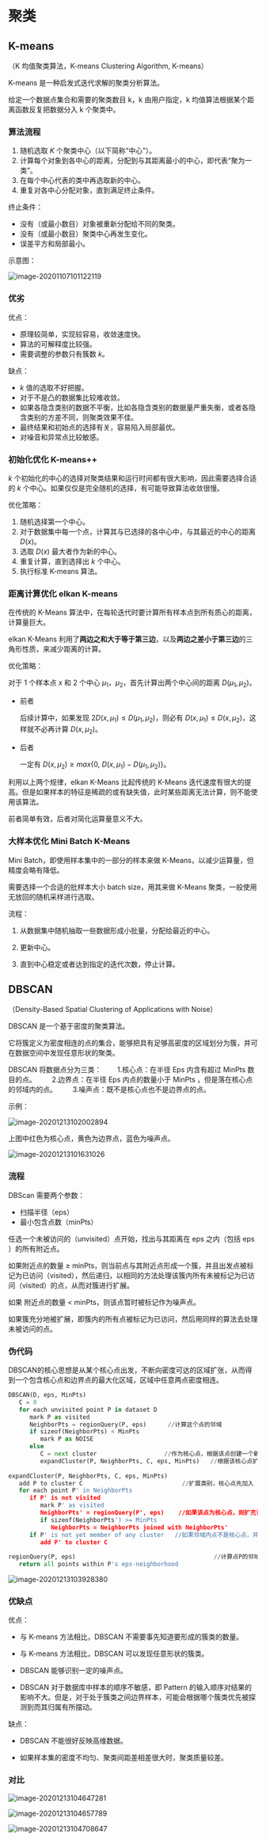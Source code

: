 # 聚类

## K-means

（K 均值聚类算法，K-means Clustering Algorithm, K-means）

K-means 是一种启发式迭代求解的聚类分析算法。

给定一个数据点集合和需要的聚类数目 k，k 由用户指定，k 均值算法根据某个距离函数反复把数据分入 k 个聚类中。

### 算法流程

1. 随机选取 $K$ 个聚类中心（以下简称“中心”）。
2. 计算每个对象到各中心的距离，分配到与其距离最小的中心，即代表“聚为一类”。
3. 在每个中心代表的类中再选取新的中心。
4. 重复对各中心分配对象，直到满足终止条件。

终止条件：

- 没有（或最小数目）对象被重新分配给不同的聚类。
- 没有（或最小数目）聚类中心再发生变化。
- 误差平方和局部最小。

示意图：

![image-20201107101122119](images/聚类/image-20201107101122119.png)

### 优劣

优点：

- 原理较简单，实现较容易，收敛速度快。 
- 算法的可解释度比较强。 
- 需要调整的参数只有簇数 $k$。

缺点：

- $k$ 值的选取不好把握。
- 对于不是凸的数据集比较难收敛。
- 如果各隐含类别的数据不平衡，比如各隐含类别的数据量严重失衡，或者各隐含类别的方差不同，则聚类效果不佳。 
- 最终结果和初始点的选择有关，容易陷入局部最优。
- 对噪音和异常点比较敏感。

### 初始化优化 K-means++

 $k$ 个初始化的中心的选择对聚类结果和运行时间都有很大影响，因此需要选择合适的 $k$ 个中心。如果仅仅是完全随机的选择，有可能导致算法收敛很慢。

优化策略：

1. 随机选择第一个中心。
2. 对于数据集中每一个点，计算其与已选择的各中心中，与其最近的中心的距离 $D(x)$。
3. 选取 $D(x)$ 最大者作为新的中心。
4. 重复计算，直到选择出 $k$ 个中心。
5. 执行标准 K-means 算法。

### 距离计算优化 elkan K-means

在传统的 K-Means 算法中，在每轮迭代时要计算所有样本点到所有质心的距离，计算量巨大。

elkan K-Means 利用了**两边之和大于等于第三边**，以及**两边之差小于第三边**的三角形性质，来减少距离的计算。

优化策略：

对于 $1$ 个样本点 $x$ 和 $2$ 个中心 $\mu_1$，$\mu_2$，首先计算出两个中心间的距离 $D(\mu_1, \mu_2)$。

- 前者

	后续计算中，如果发现 $2D(x, \mu_1) \le D(\mu_1, \mu_2)$，则必有 $D(x, \mu_1) \le D(x, \mu_2)$，这样就不必再计算 $D(x, \mu_2)$。

- 后者

	一定有 $D(x, \mu_2) \ge max\{0,\ D(x, \mu_1) - D(\mu_1, \mu_2)\}$。

利用以上两个规律，elkan K-Means 比起传统的 K-Means 迭代速度有很大的提高。但是如果样本的特征是稀疏的或有缺失值，此时某些距离无法计算，则不能使用该算法。

前者简单有效，后者对简化运算量意义不大。

### 大样本优化 Mini Batch K-Means

Mini Batch，即使用样本集中的一部分的样本来做 K-Means，以减少运算量，但精度会略有降低。

需要选择一个合适的批样本大小 batch size，用其来做 K-Means 聚类，一般使用无放回的随机采样进行选取。

流程：

1. 从数据集中随机抽取一些数据形成小批量，分配给最近的中心。

2. 更新中心。

3. 直到中心稳定或者达到指定的迭代次数，停止计算。

## DBSCAN

（Density-Based Spatial Clustering of Applications with Noise）

DBSCAN 是一个基于密度的聚类算法。

它将簇定义为密度相连的点的集合，能够把具有足够高密度的区域划分为簇，并可在数据空间中发现任意形状的聚类。

DBSCAN 将数据点分为三类：
　　1.核心点：在半径 Eps 内含有超过 MinPts 数目的点。
　　2.边界点：在半径 Eps 内点的数量小于 MinPts ，但是落在核心点的邻域内的点。
　　3.噪声点：既不是核心点也不是边界点的点。

示例：

![image-20201213102002894](images/聚类/image-20201213102002894.png)

上图中红色为核心点，黄色为边界点，蓝色为噪声点。

![image-20201213101631026](images/聚类/image-20201213101631026.png)

### 流程

DBScan 需要两个参数：

- 扫描半径（eps）
- 最小包含点数（minPts）

任选一个未被访问的（unvisited）点开始，找出与其距离在 eps 之内（包括 eps ）的所有附近点。

如果附近点的数量 ≥ minPts，则当前点与其附近点形成一个簇，并且出发点被标记为已访问（visited），然后递归，以相同的方法处理该簇内所有未被标记为已访问（visited）的点，从而对簇进行扩展。

如果 附近点的数量 < minPts，则该点暂时被标记作为噪声点。

如果簇充分地被扩展，即簇内的所有点被标记为已访问，然后用同样的算法去处理未被访问的点。

### 伪代码

DBSCAN的核心思想是从某个核心点出发，不断向密度可达的区域扩张，从而得到一个包含核心点和边界点的最大化区域，区域中任意两点密度相连。

```python
DBSCAN(D, eps, MinPts)
   C = 0                                          
   for each unvisited point P in dataset D        
      mark P as visited                           
      NeighborPts = regionQuery(P, eps)      //计算这个点的邻域    
      if sizeof(NeighborPts) < MinPts             
         mark P as NOISE                          
      else                                        
         C = next cluster                   //作为核心点，根据该点创建一个新类簇
         expandCluster(P, NeighborPts, C, eps, MinPts)   //根据该核心点扩展类别
          
expandCluster(P, NeighborPts, C, eps, MinPts)
   add P to cluster C                            //扩展类别，核心点先加入
   for each point P' in NeighborPts                    
      if P' is not visited
         mark P' as visited                              
         NeighborPts' = regionQuery(P', eps)    //如果该点为核心点，则扩充该类别
         if sizeof(NeighborPts') >= MinPts
            NeighborPts = NeighborPts joined with NeighborPts'
      if P' is not yet member of any cluster   //如果邻域内点不是核心点，并且无类别，比如噪音数据，则加入此类别
         add P' to cluster C
          
regionQuery(P, eps)                                       //计算点P的邻域
   return all points within P's eps-neighborhood
```

![image-20201213103928380](images/聚类/image-20201213103928380.png)

### 优缺点

优点：

- 与 K-means 方法相比，DBSCAN 不需要事先知道要形成的簇类的数量。

- 与 K-means 方法相比，DBSCAN 可以发现任意形状的簇类。

- DBSCAN 能够识别一定的噪声点。

- DBSCAN 对于数据库中样本的顺序不敏感，即 Pattern 的输入顺序对结果的影响不大。但是，对于处于簇类之间边界样本，可能会根据哪个簇类优先被探测到而其归属有所摆动。

缺点：

- DBSCAN 不能很好反映高维数据。

- 如果样本集的密度不均匀、聚类间距差相差很大时，聚类质量较差。

### 对比

![image-20201213104647281](images/聚类/image-20201213104647281.png)

![image-20201213104657789](images/聚类/image-20201213104657789.png)

![image-20201213104708647](images/聚类/image-20201213104708647.png)